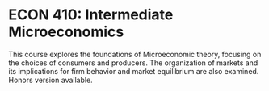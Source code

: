 # ECON 410: Intermediate Microeconomics

This course explores the foundations of Microeconomic theory, focusing on the choices of consumers and producers. The organization of markets and its implications for firm behavior and market equilibrium are also examined. Honors version available.